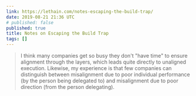 ```yaml
---
link: https://lethain.com/notes-escaping-the-build-trap/
date: 2019-08-21 21:36 UTC
# published: false
published: true
title: Notes on Escaping the Build Trap
tags: []
---
```


> I think many companies get so busy they don't "have time" to ensure alignment through the layers, which leads quite directly to unaligned execution. Likewise, my experience is that few companies can distinguish between misalignment due to poor individual performance (by the person being delegated to) and misalignment due to poor direction (from the person delegating).
